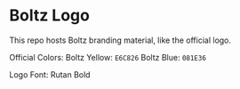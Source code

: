 # Boltz Logo

This repo hosts Boltz branding material, like the official logo.

Official Colors:
Boltz Yellow: `E6C826`
Boltz Blue: `081E36`

Logo Font:
Rutan Bold
